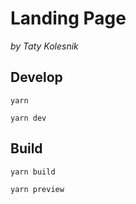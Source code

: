 # Landing Page

<!-- Reference - https://www.figma.com/file/U8JGmivKuQ1whLx0kZVKoN/Test?node-id=0%3A1 -->

_by Taty Kolesnik_

## Develop

`yarn`

`yarn dev`

## Build

`yarn build`

`yarn preview`
